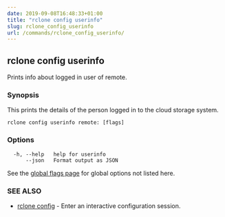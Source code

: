 ```yaml
---
date: 2019-09-08T16:48:33+01:00
title: "rclone config userinfo"
slug: rclone_config_userinfo
url: /commands/rclone_config_userinfo/
---
```

## rclone config userinfo

Prints info about logged in user of remote.

### Synopsis


This prints the details of the person logged in to the cloud storage
system.


```
rclone config userinfo remote: [flags]
```

### Options

```
  -h, --help   help for userinfo
      --json   Format output as JSON
```

See the [global flags page](/flags/) for global options not listed here.

### SEE ALSO

* [rclone config](/commands/rclone_config/)	 - Enter an interactive configuration session.

